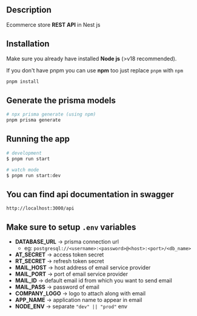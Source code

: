 ## Description

Ecommerce store **REST API** in Nest js

## Installation

Make sure you already have installed **Node js** (>v18 recommended).

If you don't have pnpm you can use **npm** too just replace `pnpm` with `npm`

```bash
pnpm install
```

## Generate the prisma models

```bash
# npx prisma generate (using npm)
pnpm prisma generate
```

## Running the app

```bash
# development
$ pnpm run start

# watch mode
$ pnpm run start:dev
```
<!-- # # production mode -->
<!-- # $ pnpm run start:prod -->
<!-- ``` -->

## You can find api documentation in swagger 
`http://localhost:3000/api`


## Make sure to setup `.env` variables

- **DATABASE_URL** -> prisma connection url 
  - eg: `postgresql://<username>:<password>@<host>:<port>/<db_name>`
- **AT_SECRET** -> access token secret
- **RT_SECRET** -> refresh token secret
- **MAIL_HOST** -> host address of email service provider
- **MAIL_PORT** -> port of email service provider
- **MAIL_ID** -> default email id from which you want to send email
- **MAIL_PASS** -> password of email
- **COMPANY_LOGO** -> logo to attach along with email
- **APP_NAME** -> application name to appear in email
- **NODE_ENV** -> separate `"dev" || "prod"` env


<!-- ## Test (skip this)

```bash
# unit tests
$ pnpm run test

# e2e tests
$ pnpm run test:e2e

# test coverage
$ pnpm run test:cov
``` -->
